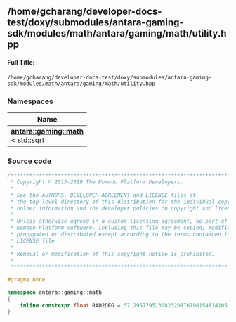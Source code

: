 

## /home/gcharang/developer-docs-test/doxy/submodules/antara-gaming-sdk/modules/math/antara/gaming/math/utility.hpp

#### Full Title:
```
/home/gcharang/developer-docs-test/doxy/submodules/antara-gaming-sdk/modules/math/antara/gaming/math/utility.hpp
```







### Namespaces

| Name           |
| -------------- |
| **[antara::gaming::math](Namespaces/namespaceantara_1_1gaming_1_1math.md)** <br>< std::sqrt  |
















### Source code

```cpp
/******************************************************************************
 * Copyright © 2013-2019 The Komodo Platform Developers.                      *
 *                                                                            *
 * See the AUTHORS, DEVELOPER-AGREEMENT and LICENSE files at                  *
 * the top-level directory of this distribution for the individual copyright  *
 * holder information and the developer policies on copyright and licensing.  *
 *                                                                            *
 * Unless otherwise agreed in a custom licensing agreement, no part of the    *
 * Komodo Platform software, including this file may be copied, modified,     *
 * propagated or distributed except according to the terms contained in the   *
 * LICENSE file                                                               *
 *                                                                            *
 * Removal or modification of this copyright notice is prohibited.            *
 *                                                                            *
 ******************************************************************************/

#pragma once

namespace antara::gaming::math
{
    inline constexpr float RAD2DEG = 57.295779513082320876798154814105f;
}
```





